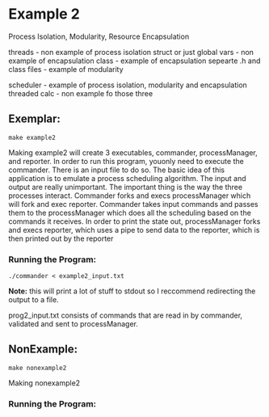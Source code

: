 # Example 2 
Process Isolation, Modularity, Resource Encapsulation


threads - non example of process isolation
struct or just global vars - non example of encapsulation
class - example of encapsulation
sepearte .h and class files - example of modularity

scheduler - example of process isolation, modularity and encapsulation
threaded calc - non example fo those three


## Exemplar:
    make example2
Making example2 will create 3 executables, commander, processManager, and reporter. In order to run this program, youonly need to execute the commander. There is an input file to do so. The basic idea of this application is to emulate a process scheduling algorithm. The input and output are really unimportant. The important thing is the way the three processes interact. Commander forks and execs processManager which will fork and exec reporter. Commander takes input commands and passes them to the processManager which does all the scheduling based on the commands it receives. In order to print the state out, processManager forks and execs reporter, which uses a pipe to send data to the reporter, which is then printed out by the reporter



### Running the Program:
    ./commander < example2_input.txt 

**Note:** this will print a lot of stuff to stdout so I reccommend redirecting the output to a file.

prog2_input.txt consists of commands that are read in by commander, validated and sent to processManager.

## NonExample:
    make nonexample2
Making nonexample2

### Running the Program:
